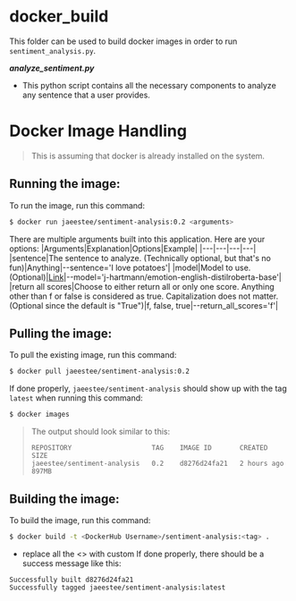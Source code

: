 # docker_build
This folder can be used to build docker images in order to run `sentiment_analysis.py`.

***analyze_sentiment.py***
- This python script contains all the necessary components to analyze any sentence that a user provides.

# Docker Image Handling
> This is assuming that docker is already installed on the system.

## Running the image:
To run the image, run this command:
```bash
$ docker run jaeestee/sentiment-analysis:0.2 <arguments>
```
There are multiple arguments built into this application. Here are your options:
|Arguments|Explanation|Options|Example|
|---|---|---|---|
|sentence|The sentence to analyze. (Technically optional, but that's no fun)|Anything|--sentence='I love potatoes'|
|model|Model to use. (Optional)|[Link](https://huggingface.co/models?pipeline_tag=text-classification&sort=downloads)|--model='j-hartmann/emotion-english-distilroberta-base'|
|return all scores|Choose to either return all or only one score. Anything other than f or false is considered as true. Capitalization does not matter. (Optional since the default is "True")|f, false, true|--return_all_scores='f'| 

## Pulling the image:
To pull the existing image, run this command:
```bash
$ docker pull jaeestee/sentiment-analysis:0.2
```
If done properly, ``jaeestee/sentiment-analysis`` should show up with the tag ``latest`` when running this command:
```bash
$ docker images
```
> The output should look similar to this:
> ```
> REPOSITORY                    TAG    IMAGE ID       CREATED         SIZE
> jaeestee/sentiment-analysis   0.2    d8276d24fa21   2 hours ago     897MB
> ```

## Building the image:
To build the image, run this command:
```bash
$ docker build -t <DockerHub Username>/sentiment-analysis:<tag> .
```
- replace all the <> with custom 
If done properly, there should be a success message like this:
```
Successfully built d8276d24fa21
Successfully tagged jaeestee/sentiment-analysis:latest
```
